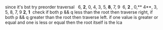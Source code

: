 since it's bst try preorder traversal
​
​
6, **2**, 0, 4, 3, 5, **8**, 7, 9
​
6, **2** , 0,** 4**, 3, 5, 8, 7, 9
**2**, **1**
​
check if both p && q less than the root then traverse right,
if both p && q greater than the root then traverse left.
if one value is greater or equal and one is less or equal then the root itself is the lca